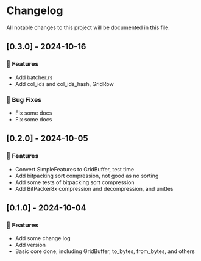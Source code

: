 # Changelog

All notable changes to this project will be documented in this file.

## [0.3.0] - 2024-10-16

### 🚀 Features

- Add batcher.rs
- Add col_ids and col_ids_hash, GridRow

### 🐛 Bug Fixes

- Fix some docs
- Fix some docs

## [0.2.0] - 2024-10-05

### 🚀 Features

- Convert SimpleFeatures to GridBuffer, test time
- Add bitpacking sort compression, not good as no sorting
- Add some tests of bitpacking sort compression
- Add BitPacker8x compression and decompression, and unittes

## [0.1.0] - 2024-10-04

### 🚀 Features

- Add some change log
- Add version
- Basic core done, including GridBuffer, to_bytes, from_bytes, and others

<!-- generated by git-cliff -->
